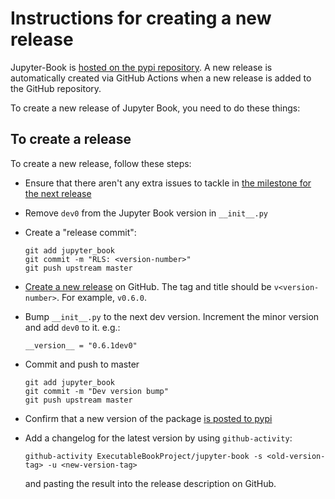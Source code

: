 # Instructions for creating a new release

Jupyter-Book is [hosted on the pypi repository](https://pypi.org/project/jupyter-book/).
A new release is automatically created via GitHub Actions
when a new release is added to the GitHub repository.

To create a new release of Jupyter Book, you need to do these things:

## To create a release

To create a new release, follow these steps:

- Ensure that there aren't any extra issues to tackle in
   [the milestone for the next release](https://github.com/executablebooks/jupyter-book/milestones?direction=asc&sort=due_date)
- Remove `dev0` from the Jupyter Book version in `__init__.py`
- Create a "release commit":

  ```
  git add jupyter_book
  git commit -m "RLS: <version-number>"
  git push upstream master
  ```
- [Create a new release](https://github.com/executablebooks/jupyter-book/releases/new) on GitHub.
  The tag and title should be `v<version-number>`. For example, `v0.6.0`.
- Bump `__init__.py` to the next dev version. Increment the minor version and add `dev0` to it. e.g.:

  ```
  __version__ = "0.6.1dev0"
  ```
- Commit and push to master

  ```
  git add jupyter_book
  git commit -m "Dev version bump"
  git push upstream master
  ```
- Confirm that a new version of the package [is posted to pypi](https://pypi.org/project/jupyter-book/)
- Add a changelog for the latest version by using `github-activity`:

  ```
  github-activity ExecutableBookProject/jupyter-book -s <old-version-tag> -u <new-version-tag>
  ```

  and pasting the result into the release description on GitHub.
